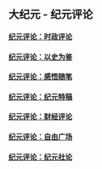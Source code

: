 ## 大纪元 - 纪元评论

#### [纪元评论：时政评论](indexes/nsc1025/README.md?01250330)
#### [纪元评论：以史为鉴](indexes/nsc1028/README.md?01250330)
#### [纪元评论：感悟随笔](indexes/nsc1035/README.md?01250330)
#### [纪元评论：纪元特稿](indexes/nsc424/README.md?01250330)
#### [纪元评论：财经评论](indexes/nsc1026/README.md?01250330)
#### [纪元评论：自由广场](indexes/nsc993/README.md?01250330)
#### [纪元评论：纪元社论](indexes/nsc422/README.md?01250330)
